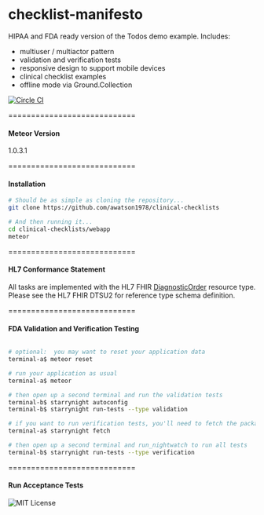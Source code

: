 checklist-manifesto
============================

HIPAA and FDA ready version of the Todos demo example.  Includes:

- multiuser / multiactor pattern
- validation and verification tests
- responsive design to support mobile devices
- clinical checklist examples
- offline mode via Ground.Collection


[![Circle CI](https://circleci.com/gh/clinical-meteor/checklist-manifesto/tree/master.svg?style=svg)](https://circleci.com/gh/clinical-meteor/checklist-manifesto/tree/master)

============================
#### Meteor Version

1.0.3.1


============================
#### Installation

````sh
# Should be as simple as cloning the repository...  
git clone https://github.com/awatson1978/clinical-checklists

# And then running it...
cd clinical-checklists/webapp
meteor
````

============================
#### HL7 Conformance Statement  

All tasks are implemented with the HL7 FHIR [DiagnosticOrder](https://www.hl7.org/fhir/diagnosticorder.html) resource type.  Please see the HL7 FHIR DTSU2 for reference type schema definition.


============================
#### FDA Validation and Verification Testing

````sh

# optional:  you may want to reset your application data
terminal-a$ meteor reset

# run your application as usual
terminal-a$ meteor

# then open up a second terminal and run the validation tests
terminal-b$ starrynight autoconfig
terminal-b$ starrynight run-tests --type validation

# if you want to run verification tests, you'll need to fetch the packages in the app
terminal-a$ starrynight fetch

# then open up a second terminal and run_nightwatch to run all tests
terminal-b$ starrynight run-tests --type verification
````

============================
#### Run Acceptance Tests

![MIT License](https://img.shields.io/badge/license-MIT-blue.svg)
